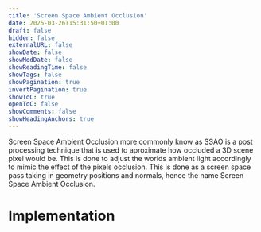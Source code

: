 ```yaml
---
title: 'Screen Space Ambient Occlusion'
date: 2025-03-26T15:31:50+01:00
draft: false
hidden: false
externalURL: false
showDate: false
showModDate: false
showReadingTime: false
showTags: false
showPagination: true
invertPagination: true
showToC: true
openToC: false
showComments: false
showHeadingAnchors: true
---
```


Screen Space Ambient Occlusion more commonly know as SSAO is a post processing technique that is used to aproximate how occluded a 3D scene pixel would be. This is done to adjust the worlds ambient light accordingly to mimic the effect of the pixels occlusion. This is done as a screen space pass taking in geometry positions and normals, hence the name Screen Space Ambient Occlusion.

# Implementation
